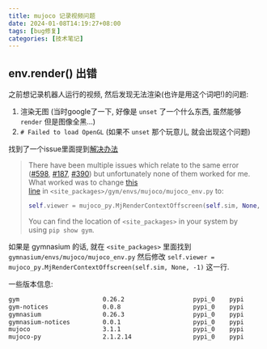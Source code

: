 ```yaml
---
title: mujoco 记录视频问题
date: 2024-01-08T14:19:27+08:00
tags: [bug修复]
categories: [技术笔记]
---
```


## env.render() 出错

之前想记录机器人运行的视频, 然后发现无法渲染(也许是用这个词吧!)的问题:
1. 渲染无图 (当时google了一下, 好像是 `unset` 了一个什么东西, 虽然能够 `render` 但是图像全黑...)
2. `# Failed to load OpenGL` (如果不 `unset` 那个玩意儿, 就会出现这个问题)

找到了一个issue里面提到[解决办法](https://github.com/openai/mujoco-py/issues/665#issuecomment-1049503083)

> There have been multiple issues which relate to the same error ([#598](https://github.com/openai/mujoco-py/issues/598), [#187](https://github.com/openai/mujoco-py/issues/187), [#390](https://github.com/openai/mujoco-py/issues/390)) but unfortunately none of them worked for me. What worked was to change [this line](https://github.com/openai/gym/blob/c8321e68bbd7e452ef65fc237525669979bb45af/gym/envs/mujoco/mujoco_env.py#L193) in `<site_packages>/gym/envs/mujoco/mujoco_env.py` to:
> ```python
> self.viewer = mujoco_py.MjRenderContextOffscreen(self.sim, None, -1)
> ```
> You can find the location of `<site_packages>` in your system by using `pip show gym`.

如果是 gymnasium 的话, 就在 `<site_packages>` 里面找到 `gymnasium/envs/mujoco/mujoco_env.py` 然后修改 `self.viewer = mujoco_py.MjRenderContextOffscreen(self.sim, None, -1)` 这一行.

一些版本信息:
```bash
gym                       0.26.2                   pypi_0    pypi
gym-notices               0.0.8                    pypi_0    pypi
gymnasium                 0.26.3                   pypi_0    pypi
gymnasium-notices         0.0.1                    pypi_0    pypi
mujoco                    3.1.1                    pypi_0    pypi
mujoco-py                 2.1.2.14                 pypi_0    pypi
```
